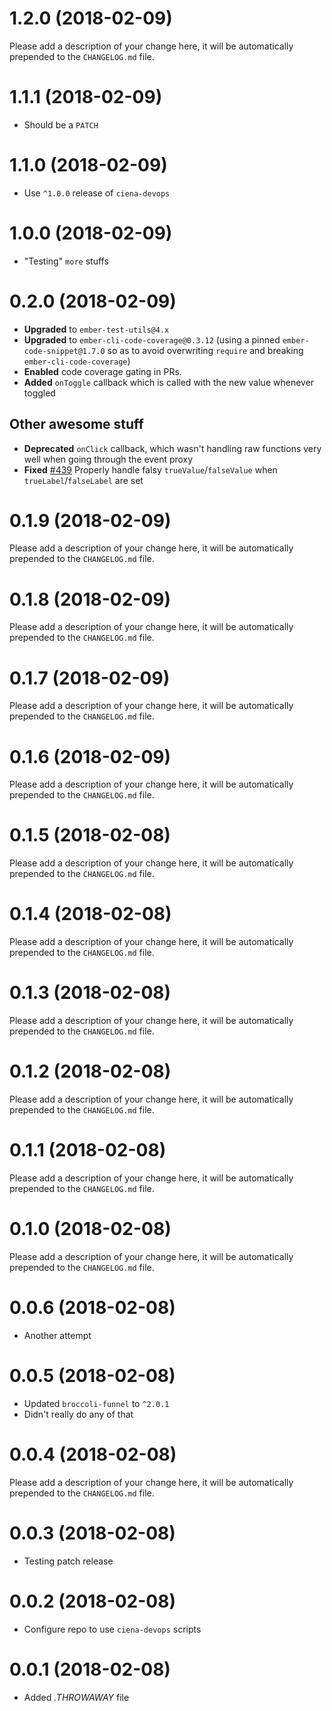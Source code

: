 # 1.2.0 (2018-02-09)
Please add a description of your change here, it will be automatically prepended to the `CHANGELOG.md` file.


# 1.1.1 (2018-02-09)
* Should be a `PATCH`


# 1.1.0 (2018-02-09)
* Use `^1.0.0` release of `ciena-devops`

# 1.0.0 (2018-02-09)
* "Testing" `more` stuffs


# 0.2.0 (2018-02-09)
* **Upgraded** to `ember-test-utils@4.x`
* **Upgraded** to `ember-cli-code-coverage@0.3.12` (using a pinned `ember-code-snippet@1.7.0` so as to avoid overwriting `require` and breaking `ember-cli-code-coverage`)
* **Enabled** code coverage gating in PRs. 
* **Added** `onToggle` callback which is called with the new value whenever toggled

## Other awesome stuff

* **Deprecated** `onClick` callback, which wasn't handling raw functions very well when going through the event proxy
* **Fixed** [#439](https://github.com/ciena-frost/ember-frost-core/issues/439) Properly handle falsy `trueValue`/`falseValue` when `trueLabel`/`falseLabel` are set

# 0.1.9 (2018-02-09)
Please add a description of your change here, it will be automatically prepended to the `CHANGELOG.md` file.


# 0.1.8 (2018-02-09)
Please add a description of your change here, it will be automatically prepended to the `CHANGELOG.md` file.


# 0.1.7 (2018-02-09)
Please add a description of your change here, it will be automatically prepended to the `CHANGELOG.md` file.


# 0.1.6 (2018-02-09)
Please add a description of your change here, it will be automatically prepended to the `CHANGELOG.md` file.


# 0.1.5 (2018-02-08)
Please add a description of your change here, it will be automatically prepended to the `CHANGELOG.md` file.


# 0.1.4 (2018-02-08)
Please add a description of your change here, it will be automatically prepended to the `CHANGELOG.md` file.


# 0.1.3 (2018-02-08)
Please add a description of your change here, it will be automatically prepended to the `CHANGELOG.md` file.


# 0.1.2 (2018-02-08)
Please add a description of your change here, it will be automatically prepended to the `CHANGELOG.md` file.


# 0.1.1 (2018-02-08)
Please add a description of your change here, it will be automatically prepended to the `CHANGELOG.md` file.


# 0.1.0 (2018-02-08)
Please add a description of your change here, it will be automatically prepended to the `CHANGELOG.md` file.


# 0.0.6 (2018-02-08)
* Another attempt


# 0.0.5 (2018-02-08)
* Updated `broccoli-funnel` to `^2.0.1`
* Didn't really do any of that


# 0.0.4 (2018-02-08)
Please add a description of your change here, it will be automatically prepended to the `CHANGELOG.md` file.


# 0.0.3 (2018-02-08)
* Testing patch release

# 0.0.2 (2018-02-08)
* Configure repo to use `ciena-devops` scripts


# 0.0.1 (2018-02-08)
* Added _.THROWAWAY_ file



